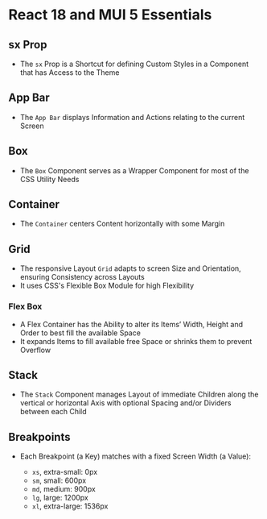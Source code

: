 # React 18 and MUI 5 Essentials

## sx Prop

- The `sx` Prop is a Shortcut for defining Custom Styles in a Component that has Access to the Theme

## App Bar

- The `App Bar` displays Information and Actions relating to the current Screen

## Box

- The `Box` Component serves as a Wrapper Component for most of the CSS Utility Needs

## Container

- The `Container` centers Content horizontally with some Margin

## Grid

- The responsive Layout `Grid` adapts to screen Size and Orientation, ensuring Consistency across Layouts
- It uses CSS's Flexible Box Module for high Flexibility

### Flex Box

- A Flex Container has the Ability to alter its Items’ Width, Height and Order to best fill the available Space
- It expands Items to fill available free Space or shrinks them to prevent Overflow

## Stack

- The `Stack` Component manages Layout of immediate Children along the vertical or horizontal Axis with optional Spacing and/or Dividers between each Child

## Breakpoints

- Each Breakpoint (a Key) matches with a fixed Screen Width (a Value):

  - `xs`, extra-small: 0px
  - `sm`, small: 600px
  - `md`, medium: 900px
  - `lg`, large: 1200px
  - `xl`, extra-large: 1536px
